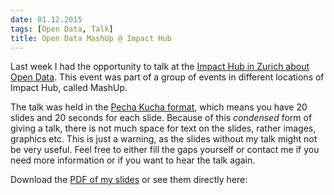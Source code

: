 ```yaml
---
date: 01.12.2015
tags: [Open Data, Talk]
title: Open Data MashUp @ Impact Hub
---
```


Last week I had the opportunity to talk at the [Impact Hub in Zurich about Open Data](https://zurich.impacthub.ch/event/mash-up/).
This event was part of a group of events in different locations of Impact Hub, called MashUp.

The talk was held in the [Pecha Kucha format](http://www.pechakucha.org/faq), which means you have 20 slides and 20 seconds for each slide.
Because of this _condensed_ form of giving a talk, there is not much space for text on the slides, rather images, graphics etc.
This is just a warning, as the slides without my talk might not be very useful.
Feel free to either fill the gaps yourself or contact me if you need more information or if you want to hear the talk again.

Download the [PDF of my slides]({{urls.media}}/OpenDataPublishing@ImpactHub.pdf) or see them directly here:

<script async class="speakerdeck-embed" data-id="1648167b88c34555a131ea6849589891" data-ratio="1.77777777777778" src="//speakerdeck.com/assets/embed.js"></script> 
